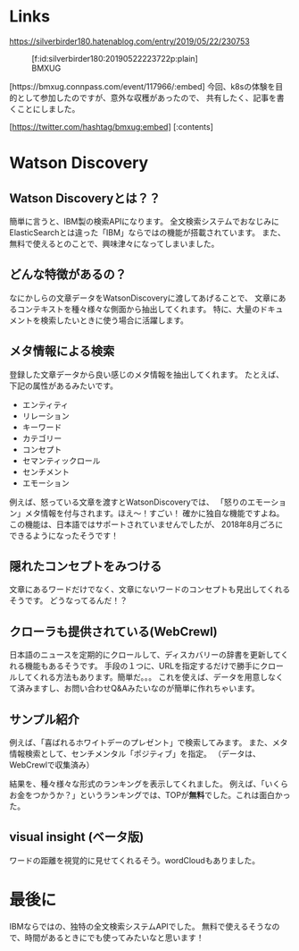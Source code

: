 <!-- 
title: 【大阪】BMXUG勉強会 -Kubernates体験＆Watson Discovery入門- 2019年3月27日参加レポート
date: 2019-05-22T23:07:53+09:00
draft: false
description: description
-->
# Links
https://silverbirder180.hatenablog.com/entry/2019/05/22/230753

<figure class="figure-image figure-image-fotolife" title="BMXUG">[f:id:silverbirder180:20190522223722p:plain]<figcaption>BMXUG</figcaption></figure>
[https://bmxug.connpass.com/event/117966/:embed]
今回、k8sの体験を目的として参加したのですが、意外な収穫があったので、
共有したく、記事を書くことにしました。

[https://twitter.com/hashtag/bmxug:embed]
[:contents]

# Watson Discovery
## Watson Discoveryとは？？
簡単に言うと、IBM製の検索APIになります。
全文検索システムでおなじみにElasticSearchとは違った「IBM」ならではの機能が搭載されています。
また、無料で使えるとのことで、興味津々になってしまいました。

## どんな特徴があるの？
なにかしらの文章データをWatsonDiscoveryに渡してあげることで、
文章にあるコンテキストを種々様々な側面から抽出してくれます。
特に、大量のドキュメントを検索したいときに使う場合に活躍します。

## メタ情報による検索
登録した文章データから良い感じのメタ情報を抽出してくれます。
たとえば、下記の属性があるみたいです。

* エンティティ 
* リレーション 
* キーワード 
* カテゴリー 
* コンセプト 
* セマンティックロール 
* センチメント
* エモーション 

例えば、怒っている文章を渡すとWatsonDiscoveryでは、
「怒りのエモーション」メタ情報を付与されます。ほえ〜！すごい！
確かに独自な機能ですよね。  
この機能は、日本語ではサポートされていませんでしたが、
2018年8月ごろにできるようになったそうです！

## 隠れたコンセプトをみつける
文章にあるワードだけでなく、文章にないワードのコンセプトも見出してくれるそうです。
どうなってるんだ！？


## クローラも提供されている(WebCrewl)
日本語のニュースを定期的にクロールして、ディスカバリーの辞書を更新してくれる機能もあるそうです。
手段の１つに、URLを指定するだけで勝手にクロールしてくれる方法もあります。簡単だ。。。
これを使えば、データを用意しなくて済みますし、お問い合わせQ&Aみたいなのが簡単に作れちゃいます。

## サンプル紹介
例えば、「喜ばれるホワイトデーのプレゼント」で検索してみます。
また、メタ情報検索として、センチメンタル「ポジティブ」を指定。
（データは、WebCrewlで収集済み）

結果を、種々様々な形式のランキングを表示してくれました。
例えば、「いくらお金をつかうか？」というランキングでは、TOPが**無料**でした。これは面白かった。

## visual insight (ベータ版)
ワードの距離を視覚的に見せてくれるそう。wordCloudもありました。

# 最後に
IBMならではの、独特の全文検索システムAPIでした。
無料で使えるそうなので、時間があるときにでも使ってみたいなと思います！
